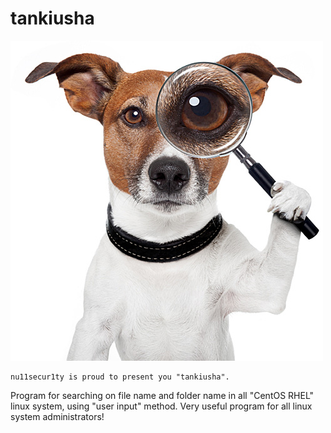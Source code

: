 # tankiusha

 <img src="https://raw.githubusercontent.com/nu11secur1ty/tankiusha/master/tankiusha.jpg">


```
nu11secur1ty is proud to present you "tankiusha".
```
Program for searching on file name and folder name in all "CentOS RHEL" linux system, using "user input" method.
Very useful program for all linux system administrators!

